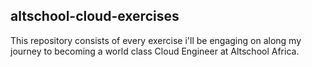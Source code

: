 ## altschool-cloud-exercises  

This repository consists of every exercise i'll be engaging on along my journey to becoming a world class Cloud Engineer at Altschool Africa.
